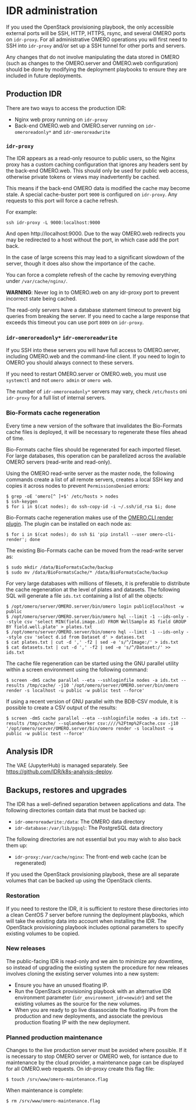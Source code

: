 # IDR administration

If you used the OpenStack provisioning playbook, the only accessible external ports will be SSH, HTTP, HTTPS, rsync, and several OMERO ports on `idr-proxy`.
For all administrative OMERO operations you will first need to SSH into `idr-proxy` and/or set up a SSH tunnel for other ports and servers.

Any changes that do not involve manipulating the data stored in OMERO (such as changes to the OMERO.server and OMERO.web configuration) should be done by modifying the deployment playbooks to ensure they are included in future deployments.


## Production IDR

There are two ways to access the production IDR:
- Nginx web proxy running on `idr-proxy`
- Back-end OMERO.web and OMERO.server running on `idr-omeroreadonly*` and `idr-omeroreadwrite`


### `idr-proxy`

The IDR appears as a read-only resource to public users, so the Nginx proxy has a custom caching configuration that ignores any headers sent by the back-end OMERO.web.
This should only be used for public web access, otherwise private tokens or views may inadvertently be cached.

This means if the back-end OMERO data is modified the cache may become stale.
A special cache-buster port `9000` is configured on `idr-proxy`.
Any requests to this port will force a cache refresh.

For example:

    ssh idr-proxy -L 9000:localhost:9000

And open http://localhost:9000.
Due to the way OMERO.web redirects you may be redirected to a host without the port, in which case add the port back.

In the case of large screens this may lead to a significant slowdown of the server, though it does also show the importance of the cache.

You can force a complete refresh of the cache by removing everything under `/var/cache/nginx/`.

**WARNING**: Never log in to OMERO.web on any idr-proxy port to prevent incorrect state being cached.

The read-only servers have a database statement timeout to prevent big queries from breaking the server.
If you need to cache a large response that exceeds this timeout you can use port `8009` on `idr-proxy`.


### `idr-omeroreadonly*` `idr-omeroreadwrite`
If you SSH into these servers you will have full access to OMERO.server, including OMERO.web and the command-line client.
If you need to login to OMERO you should always connect to these servers.

If you need to restart OMERO.server or OMERO.web, you must use `systemctl` and not `omero admin` or `omero web`.

The number of `idr-omeroreadonly*` servers may vary, check `/etc/hosts` oni `idr-proxy` for a full list of internal servers.

### Bio-Formats cache regeneration

Every time a new version of the software that invalidates the Bio-Formats
cache files is deployed, it will be necessary to regenerate these files
ahead of time.

Bio-Formats cache files should be regenerated for each imported fileset. For large databases, this operation can be parallelized across the available OMERO
servers (read-write and read-only). 

Using the OMERO read-write server as the master node, the following commands
create a list of all remote servers, creates a local SSH key and copies it 
across nodes to prevent `PermissionsDenied` errors:

    $ grep -oE 'omero[^ ]+$' /etc/hosts > nodes
    $ ssh-keygen
    $ for i in $(cat nodes); do ssh-copy-id -i ~/.ssh/id_rsa $i; done

Bio-Formats cache regeneration makes use of the
[OMERO.CLI render plugin](https://pypi.org/project/omero-cli-render/). The plugin can be installed on each node as:

    $ for i in $(cat nodes); do ssh $i 'pip install --user omero-cli-render'; done

The existing Bio-Formats cache can be moved from the read-write server as:

    $ sudo mkdir /data/BioFormatsCache/backup
    $ sudo mv /data/BioFormatsCache/* /data/BioFormatsCache/backup

For very large databases with millions of filesets, it is preferable to
distribute the cache regeneration at the level of plates and datasets. The
following SQL will generate a file `ids.txt` containing a list of all the
objects:

    $ /opt/omero/server/OMERO.server/bin/omero login public@localhost -w public
    $ /opt/omero/server/OMERO.server/bin/omero hql --limit -1 --ids-only --style csv 'select MIN(field.image.id) FROM WellSample AS field GROUP BY field.well.plate' > plates.txt
    $ /opt/omero/server/OMERO.server/bin/omero hql --limit -1 --ids-only --style csv 'select d.id from Dataset d' > datases.txt
    $ cat plates.txt | cut -d ',' -f2 | sed -e 's/^/Image:/' > ids.txt 
    $ cat datasets.txt | cut -d ',' -f2 | sed -e 's/^/Dataset:/' >> ids.txt

The cache file regeneration can be started using the GNU parallel utility 
within a screen environment using the following command:

    $ screen -dmS cache parallel --eta --sshloginfile nodes -a ids.txt --results /tmp/cache/ -j10 '/opt/omero/server/OMERO.server/bin/omero render -s localhost -u public -w public test --force'

If using a recent version of GNU parallel with the BDB-CSV module, it is
possible to create a CSV output of the results:

    $ screen -dmS cache parallel --eta --sshloginfile nodes -a ids.txt --results /tmp/cache/ --sqlandworker csv:////%2Ftmp%2Fcache.csv -j10 '/opt/omero/server/OMERO.server/bin/omero render -s localhost -u public -w public test --force'

## Analysis IDR

The VAE (JupyterHub) is managed separately. See https://github.com/IDR/k8s-analysis-deploy.


## Backups, restores and upgrades

The IDR has a well-defined separation between applications and data.
The following directories contain data that must be backed up:
- `idr-omeroreadwrite:/data`: The OMERO data directory
- `idr-database:/var/lib/pgsql`: The PostgreSQL data directory

The following directories are not essential but you may wish to also back them up:
- `idr-proxy:/var/cache/nginx`: The front-end web cache (can be regenerated)

If you used the OpenStack provisioning playbook, these are all separate volumes that can be backed up using the OpenStack clients.

### Restoration
If you need to restore the IDR, it is sufficient to restore these directories into a clean CentOS 7 server before running the deployment playbooks, which will take the existing data into account when installing the IDR.
The OpenStack provisioning playbook includes optional parameters to specify existing volumes to be copied.

### New releases
The public-facing IDR is read-only and we aim to minimize any downtime, so instead of upgrading the existing system the procedure for new releases involves cloning the existing server volumes into a new system:

- Ensure you have an unused floating IP.
- Run the OpenStack provisioning playbook with an alternative IDR environment parameter (`idr_environment_idr=newidr`) and set the existing volumes as the source for the new volumes.
- When you are ready to go live disassociate the floating IPs from the production and new deployments, and associate the previous production floating IP with the new deployment.

### Planned production maintenance
Changes to the live production server must be avoided where possible.
If it is necessary to stop OMERO server or OMERO web, for isntance due to maintenance by the cloud provider, a maintenance page can be displayed for all OMERO.web requests.
On idr-proxy create this flag file:

    $ touch /srv/www/omero-maintenance.flag

When maintenance is complete:

    $ rm /srv/www/omero-maintenance.flag
